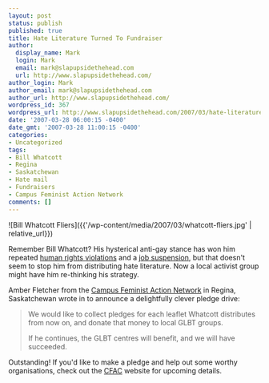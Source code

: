 ```yaml
---
layout: post
status: publish
published: true
title: Hate Literature Turned To Fundraiser
author:
  display_name: Mark
  login: Mark
  email: mark@slapupsidethehead.com
  url: http://www.slapupsidethehead.com/
author_login: Mark
author_email: mark@slapupsidethehead.com
author_url: http://www.slapupsidethehead.com/
wordpress_id: 367
wordpress_url: http://www.slapupsidethehead.com/2007/03/hate-literature-turned-to-fundraiser/
date: '2007-03-28 06:00:15 -0400'
date_gmt: '2007-03-28 11:00:15 -0400'
categories:
- Uncategorized
tags:
- Bill Whatcott
- Regina
- Saskatchewan
- Hate mail
- Fundraisers
- Campus Feminist Action Network
comments: []
---
```

![Bill Whatcott Fliers]({{'/wp-content/media/2007/03/whatcott-fliers.jpg' | relative_url}})

Remember Bill Whatcott? His hysterical anti-gay stance has won him repeated [human rights violations](http://www.slapupsidethehead.com/2006/11/human-rights-fine/ "Slow learner I guess") and a [job suspension](http://www.slapupsidethehead.com/2006/07/anti-gay-nurse-suspended/ "Helllooooo delusional nurse!"), but that doesn't seem to stop him from distributing hate literature. Now a local activist group might have him re-thinking his strategy.

Amber Fletcher from the [Campus Feminist Action Network](http://cfanregina.blogspot.com/ "They also support GLBT rights") in Regina, Saskatchewan wrote in to announce a delightfully clever pledge drive:

> We would like to collect pledges for each leaflet Whatcott distributes from now on, and donate that money to local GLBT groups.
> 
> If he continues, the GLBT centres will benefit, and we will have succeeded.

Outstanding! If you'd like to make a pledge and help out some worthy organisations, check out the [CFAC](http://cfanregina.blogspot.com/ "A novel pledge idea") website for upcoming details.

